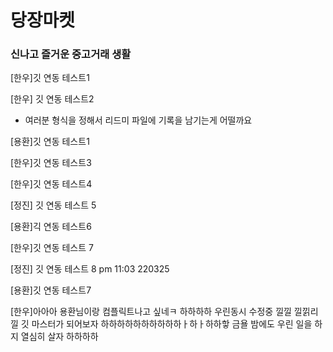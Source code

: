 # 당장마켓

### 신나고 즐거운 중고거래 생활

[한우]깃 연동 테스트1

[한우] 깃 연동 테스트2

- 여러분 형식을 정해서 리드미 파일에 기록을 남기는게 어떨까요

[용환]깃 연동 테스트1

[한우]깃 연동 테스트3

[한우]깃 연동 테스트4

[정진] 깃 연동 테스트 5

[용환]긱 연동 테스트6

[한우]깃 연동 테스트 7

[정진] 깃 연동 테스트 8 pm 11:03 220325

[용환]깃 연동 테스트7

[한우]아아아 용환님이랑 컴플릭트나고 싶네ㅋ 하하하하 우린동시 수정중 낄낄 낄낅리 낄 깃 마스터가 되어보자 하하하하하하하하하하ㅏ하ㅏ하하핳 금욜 밤에도 우린 일을 하지  열심히 살자 하하하하
